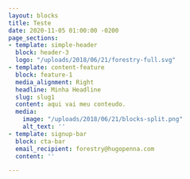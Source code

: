 ```yaml
---
layout: blocks
title: Teste
date: 2020-11-05 01:00:00 -0200
page_sections:
- template: simple-header
  block: header-3
  logo: "/uploads/2018/06/21/forestry-full.svg"
- template: content-feature
  block: feature-1
  media_alignment: Right
  headline: Minha Headline
  slug: slug1
  content: aqui vai meu conteudo.
  media:
    image: "/uploads/2018/06/21/blocks-split.png"
    alt_text: ''
- template: signup-bar
  block: cta-bar
  email_recipient: forestry@hugopenna.com
  content: ''

---
```

